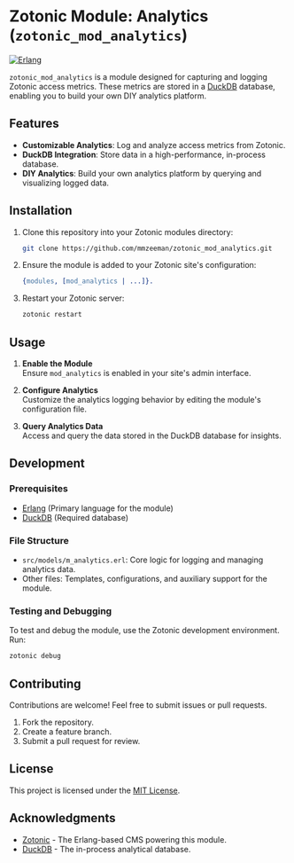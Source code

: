 # Zotonic Module: Analytics (`zotonic_mod_analytics`)

[![Erlang](https://img.shields.io/badge/Erlang-80%25-orange)](https://www.erlang.org/)

`zotonic_mod_analytics` is a module designed for capturing and logging Zotonic access metrics. These
metrics are stored in a [DuckDB](https://duckdb.org/) database, enabling you to build your own DIY analytics platform.

## Features

- **Customizable Analytics**: Log and analyze access metrics from Zotonic.
- **DuckDB Integration**: Store data in a high-performance, in-process database.
- **DIY Analytics**: Build your own analytics platform by querying and visualizing logged data.

## Installation

1. Clone this repository into your Zotonic modules directory:
   ```bash
   git clone https://github.com/mmzeeman/zotonic_mod_analytics.git
   ```
2. Ensure the module is added to your Zotonic site's configuration:
   ```erlang
   {modules, [mod_analytics | ...]}.
   ```

3. Restart your Zotonic server:
   ```bash
   zotonic restart
   ```

## Usage

1. **Enable the Module**  
   Ensure `mod_analytics` is enabled in your site's admin interface.

2. **Configure Analytics**  
   Customize the analytics logging behavior by editing the module's configuration file.

3. **Query Analytics Data**  
   Access and query the data stored in the DuckDB database for insights.

## Development

### Prerequisites

- [Erlang](https://www.erlang.org/) (Primary language for the module)
- [DuckDB](https://duckdb.org/) (Required database)

### File Structure

- `src/models/m_analytics.erl`: Core logic for logging and managing analytics data.
- Other files: Templates, configurations, and auxiliary support for the module.

### Testing and Debugging

To test and debug the module, use the Zotonic development environment. Run:
```bash
zotonic debug
```

## Contributing

Contributions are welcome! Feel free to submit issues or pull requests.

1. Fork the repository.
2. Create a feature branch.
3. Submit a pull request for review.

## License

This project is licensed under the [MIT License](LICENSE).

## Acknowledgments

- [Zotonic](https://zotonic.com/) - The Erlang-based CMS powering this module.
- [DuckDB](https://duckdb.org/) - The in-process analytical database.
